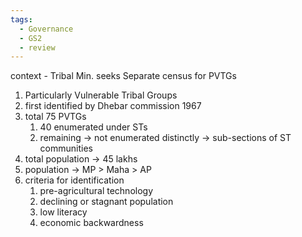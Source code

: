 ```yaml
---
tags:
  - Governance
  - GS2
  - review
---
```

context - Tribal Min. seeks Separate census for PVTGs
1. Particularly Vulnerable Tribal Groups
2. first identified by Dhebar commission 1967
3. total 75 PVTGs
	1. 40 enumerated under STs
	2. remaining -> not enumerated distinctly -> sub-sections of ST communities
4. total population -> 45 lakhs
5. population -> MP > Maha > AP
6. criteria for identification
	1. pre-agricultural technology
	2. declining or stagnant population
	3. low literacy
	4. economic backwardness
